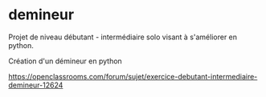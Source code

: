 # demineur
Projet de niveau débutant - intermédiaire solo visant à s'améliorer en python.

Création d'un démineur en python

https://openclassrooms.com/forum/sujet/exercice-debutant-intermediaire-demineur-12624
